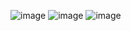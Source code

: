 ![image](https://github.com/user-attachments/assets/0d2c03dc-5011-496e-b4de-39bb9f97a2df)
![image](https://github.com/user-attachments/assets/171ab0b0-88df-4eab-8516-c560e1636087)
![image](https://github.com/user-attachments/assets/f568490c-c6bb-4c12-9e1b-0aebd15b2196)
